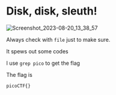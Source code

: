 # Disk, disk, sleuth!
![Screenshot_2023-08-20_13_38_57](https://github.com/miraicantsleep/ctf-writeups/assets/29684003/1ef21303-0b34-49e7-b172-d1215ea21df7)

Always check with `file` just to make sure. <br />

It spews out some codes <br />

I use `grep pico` to get the flag <br />

The flag is <br />

```
picoCTF{}
```
